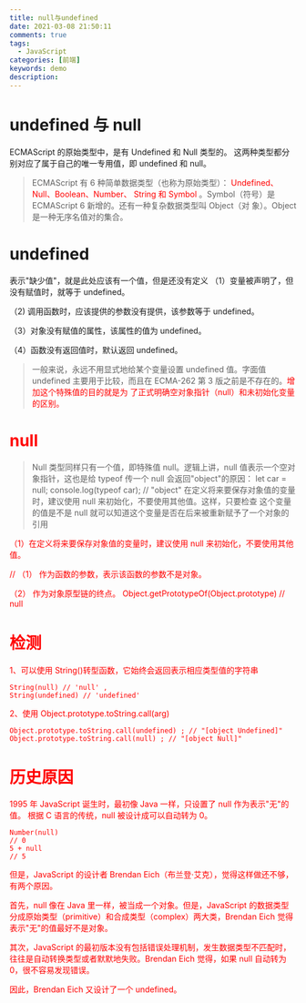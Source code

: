 ```yaml
---
title: null与undefined
date: 2021-03-08 21:50:11
comments: true
tags:
  - JavaScript
categories: [前端]
keywords: demo
description:
---
```


# undefined 与 null

ECMAScript 的原始类型中，是有 Undefined 和 Null 类型的。 这两种类型都分别对应了属于自己的唯一专用值，即 undefined 和 null。

> ECMAScript 有 6 种简单数据类型（也称为原始类型）：<font color='red'> Undefined、Null、Boolean、Number、
> String 和 Symbol </font>。Symbol（符号）是 ECMAScript 6 新增的。还有一种复杂数据类型叫 Object（对
> 象）。Object 是一种无序名值对的集合。

<!--more-->

# undefined

表示"缺少值"，就是此处应该有一个值，但是还没有定义
（1）变量被声明了，但没有赋值时，就等于 undefined。

（2) 调用函数时，应该提供的参数没有提供，该参数等于 undefined。

（3）对象没有赋值的属性，该属性的值为 undefined。

（4）函数没有返回值时，默认返回 undefined。

> 一般来说，永远不用显式地给某个变量设置 undefined 值。字面值 undefined
> 主要用于比较，而且在 ECMA-262 第 3 版之前是不存在的。<font color='red'>增加这个特殊值的目的就是为
> 了正式明确空对象指针（null）和未初始化变量的区别<font>。

# null

> Null 类型同样只有一个值，即特殊值 null。逻辑上讲，null 值表示一个空对象指针，这也是给
> typeof 传一个 null 会返回"object"的原因：
> let car = null;
> console.log(typeof car); // "object"
> 在定义将来要保存对象值的变量时，建议使用 null 来初始化，不要使用其他值。这样，只要检查
> 这个变量的值是不是 null 就可以知道这个变量是否在后来被重新赋予了一个对象的引用

（1）在定义将来要保存对象值的变量时，建议使用 null 来初始化，不要使用其他值。

// （1） 作为函数的参数，表示该函数的参数不是对象。

（2） 作为对象原型链的终点。
Object.getPrototypeOf(Object.prototype)
// null

# 检测

1、可以使用 String()转型函数，它始终会返回表示相应类型值的字符串

```
String(null) // 'null' ,
String(undefined) // 'undefined'
```

2、使用 Object.prototype.toString.call(arg)

```
Object.prototype.toString.call(undefined) ; // "[object Undefined]"
Object.prototype.toString.call(null) ; // "[object Null]"
```

# 历史原因

1995 年 JavaScript 诞生时，最初像 Java 一样，只设置了 null 作为表示"无"的值。
根据 C 语言的传统，null 被设计成可以自动转为 0。

```
Number(null)
// 0
5 + null
// 5
```

但是，JavaScript 的设计者 Brendan Eich（布兰登·艾克），觉得这样做还不够，有两个原因。

首先，null 像在 Java 里一样，被当成一个对象。但是，JavaScript 的数据类型分成原始类型（primitive）和合成类型（complex）两大类，Brendan Eich 觉得表示"无"的值最好不是对象。

其次，JavaScript 的最初版本没有包括错误处理机制，发生数据类型不匹配时，往往是自动转换类型或者默默地失败。Brendan Eich 觉得，如果 null 自动转为 0，很不容易发现错误。

因此，Brendan Eich 又设计了一个 undefined。
